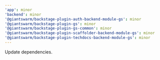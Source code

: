 ```yaml
---
'app': minor
'backend': minor
'@giantswarm/backstage-plugin-auth-backend-module-gs': minor
'@giantswarm/backstage-plugin-gs': minor
'@giantswarm/backstage-plugin-gs-common': minor
'@giantswarm/backstage-plugin-scaffolder-backend-module-gs': minor
'@giantswarm/backstage-plugin-techdocs-backend-module-gs': minor
---
```


Update dependencies.
